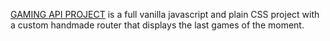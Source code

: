 [GAMING API PROJECT](https://thibaultclerc.github.io/gamingapi.github.io/) is a full vanilla javascript and plain CSS project with a custom handmade router that displays the last games of the moment.
